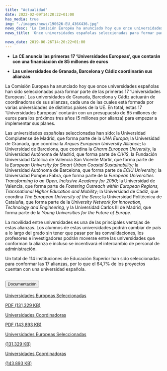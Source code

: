```yaml
---
title: "Actualidad"
date: 2022-02-09T14:20:22+01:00
has_media: true
img: "./images/news/190626-EU_436X436.jpg"
news_desc: 'La Comisión Europea ha anunciado hoy que once universidades españolas han sido seleccionadas para formar parte de las primeras 17 "Universidades Europeas". Las universidades de Granada, Barcelona y Cádiz actuarán de coordinadoras de sus alianzas, cada una de las cuales está formada por varias universidades de distintos países de la UE. En total, estas 17 "Universidades Europeas" contarán con un presupuesto de 85 millones de euros para los próximos tres años (5 millones por alianza) para empezar a implementar sus planes.<b>Este contenido incluye:</b> <i class="fal fa-file-</a><i class="fas fa-external-link-alt"></i> </a><i class="fas fa-external-link-alt"></i>_icon"></i>'
news_title: 'Once universidades españolas seleccionadas para formar parte de las "Universidades Europeas"'

news_date: 2019-06-26T14:20:22+01:00
---
```

<ul>
<li><b>La CE anuncia las primeras 17 &lsquo;Universidades Europeas&rsquo;, que contarán con una financiación de 85 millones de euros</b></li>
</ul>
<ul>
<li><b>Las universidades de Granada, Barcelona y Cádiz coordinarán sus alianzas</b></li>
</ul>
<p>La Comisión Europea ha anunciado hoy que once universidades españolas han sido seleccionadas para formar parte de las primeras 17 &lsquo;Universidades Europeas&rsquo;. Las universidades de Granada, Barcelona y Cádiz actuarán de coordinadoras de sus alianzas, cada una de las cuales está formada por varias universidades de distintos países de la UE. En total, estas 17 &lsquo;Universidades Europeas&rsquo; contarán con un presupuesto de 85 millones de euros para los próximos tres años (5 millones por alianza) para empezar a implementar sus planes.</p>
<p>Las universidades españolas seleccionadas han sido: la Universidad Complutense de Madrid, que forma parte de la<span>&nbsp;</span><em>UNA Europa</em>; la Universidad de Granada, que coordina la<span>&nbsp;</span><em>Arques European University Alliance</em>; la Universidad de Barcelona, que coordina la<span>&nbsp;</span><em>Charm European University,<span>&nbsp;</span></em>la Universidad Autónoma de Madrid, que forma parte de<span>&nbsp;</span><em>CIVIS</em>, la Fundación Universidad Católica de Valencia San Vicente Mártir, que forma parte de la<span>&nbsp;</span><em>European University for Smart Urban Coastal Sustainability;<span>&nbsp;</span></em>la Universidad Autónoma de Barcelona, que forma parte de<span>&nbsp;</span><em>ECIU University</em>; la Universidad Pompeu Fabra, que forma parte de la<span>&nbsp;</span><em>European Universities Transforming to an Open, Inclusive Academy for 2050</em>; la Universidad de Valencia, que forma parte de<span>&nbsp;</span><em>Fostering Outreach within European Regions, Transnational Higher Education and Mobility;</em><span>&nbsp;</span>la Universidad de Cádiz, que coordina<span>&nbsp;</span><em>The European University of the Seas;</em><span>&nbsp;</span>la Universidad Politécnica de Cataluña, que forma parte de la<span>&nbsp;</span><em>University Network for Innovation, Technology and Engineering</em>, y la Universidad Carlos III de Madrid, que forma parte de la<span>&nbsp;</span><em>Young Universities for the Future of Europe</em>.</p>
<p>La movilidad entre universidades es una de las principales ventajas de estas alianzas. Los alumnos de estas universidades podrán cambiar de país a lo largo del grado sin tener que pasar por las convalidaciones, los profesores e investigadores podrán moverse entre las universidades que conforman la alianza e incluso se incentivará el intercambio de personal de administración.</p>
<p>Un total de 114 instituciones de Educación Superior han sido seleccionadas para conformar las 17 alianzas, por lo que el 64,7% de los proyectos cuentan con una universidad española.</p>
<section>
    <article>
        <div class="container">
            <div class="row my-45 justify-content-md-center">
                <div class="col-md-10 content_collapse">
                    <div class="accordion accordion_alt" id="accordeonAlt">
                        <div class="accordion-item">
                            <h2 class="accordion-header" id="accordionAltHeading2">
                                <button class="accordion-button expanded" type="button" data-bs-toggle="collapse" data-bs-target="#accordionAlt2" aria-expanded="false" aria-controls="accordionAlt2">
                                    <span class="icon"><i class="fas fa-file-pdf"></i></span>Documentación
                                </button>
                            </h2>
                            <div id="accordionAlt2" class="accordion-collapse collapse show" aria-labelledby="accordionAltHeading2">
                                <div class="accordion-body">
                                    <div id="section_link">
                                        <div class="container-fluid sp">
                                            <div class="row w-100">
                                                <div class="col-lg-12 cards_download_cnt">
                                                    <div class="row jcc_mobile">
                                                        <div class="download_card">
                                                            <a class="card flex-column" href="{{<siteurl>}}documentos/pdf/news/190626-Universidades_Europeas_Seleccionadas.pdf" target="_blank">
                                                                <div class="card-header">
                                                                    <i class="fal fa-download"></i>
                                                                </div>
                                                                <div class="card-body">
                                                                    <p class="text_body">Universidades Europeas Seleccionadas</p>
                                                                    <p class="text_file">
                                                                        <i class="fal fa-file-pdf pdf_icon text-danger"></i> PDF (131,329 KB)
                                                                    </p>
                                                                </div>
                                                            </a>
                                                        </div>
														<div class="download_card">
                                                            <a class="card flex-column" href="{{<siteurl>}}documentos/pdf/news/190626-Universidades_Coordinadoras.pdf" target="_blank">
                                                                <div class="card-header">
                                                                    <i class="fal fa-download"></i>
                                                                </div>
                                                                <div class="card-body">
                                                                    <p class="text_body">Universidades Coordinadoras</p>
                                                                    <p class="text_file">
                                                                        <i class="fal fa-file-pdf pdf_icon text-danger"></i> PDF (143,893 KB)
                                                                    </p>
                                                                </div>
                                                            </a>
                                                        </div>
                                                    </div>
                                                </div>
                                                <!-- MOBILE VERSION WITH SLIDER -->
                                                <div class="col-12" id="section_box_download_card_slider">
                                                    <div class="swiper" id="slider_download_archive">
                                                        <div class="swiper-wrapper">
                                                        <div class="swiper-slide">
                                                            <div class="download_card">
                                                                <a class="card" href="{{<siteurl>}}documentos/pdf/news/190626-Universidades_Europeas_Seleccionadas.pdf" target="_blank">
                                                                    <div class="card-header">
                                                                        <i class="fal fa-download"></i>
                                                                    </div>
                                                                    <div class="card-body">
                                                                        <p class="text_body">Universidades Europeas Seleccionadas</p>
                                                                        <p class="text_file">
                                                                            <i class="fal fa-file-pdf pdf_icon"></i>(131,329 KB)
                                                                        </p>
                                                                    </div>
                                                                </a>
                                                            </div>
                                                        </div>
                                                        <div class="swiper-slide">
															<div class="download_card">
                                                                <a class="card" href="{{<siteurl>}}documentos/pdf/news/190626-Universidades_Coordinadoras.pdf" target="_blank">
                                                                    <div class="card-header">
                                                                        <i class="fal fa-download"></i>
                                                                    </div>
                                                                    <div class="card-body">
                                                                        <p class="text_body">Universidades Coordinadoras</p>
                                                                        <p class="text_file">
                                                                            <i class="fal fa-file-pdf pdf_icon"></i>(143,893 KB)
                                                                        </p>
                                                                    </div>
                                                                </a>
                                                            </div>
                                                        </div>
                                                        </div>
                                                        <div class="swiper-pagination"></div>
                                                    </div>
                                                </div>
                                            </div>
                                        </div>
                                    </div>
                                </div>
                            </div>
                        </div>
                    </div>
                </div>
            </div>
        </div>
    </article> 
</section>